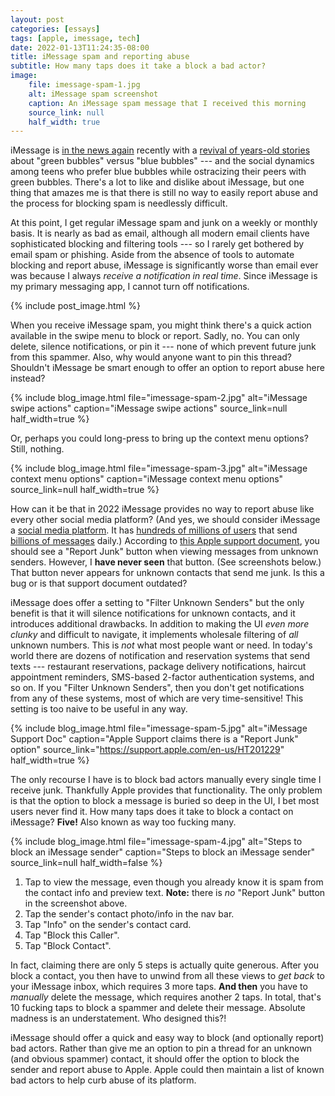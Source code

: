 ```yaml
---
layout: post
categories: [essays]
tags: [apple, imessage, tech]
date: 2022-01-13T11:24:35-08:00
title: iMessage spam and reporting abuse
subtitle: How many taps does it take a block a bad actor?
image:
    file: imessage-spam-1.jpg
    alt: iMessage spam screenshot
    caption: An iMessage spam message that I received this morning
    source_link: null
    half_width: true
---
```


iMessage is [in the news again](https://mjtsai.com/blog/2022/01/11/blue-bubble-envy-is-real/) recently with a [revival of years-old stories](https://pxlnv.com/linklog/wsj-green-bubbles/) about "green bubbles" versus "blue bubbles" --- and the social dynamics among teens who prefer blue bubbles while ostracizing their peers with green bubbles. There's a lot to like and dislike about iMessage, but one thing that amazes me is that there is still no way to easily report abuse and the process for blocking spam is needlessly difficult.

<!--excerpt-->

At this point, I get regular iMessage spam and junk on a weekly or monthly basis. It is nearly as bad as email, although all modern email clients have sophisticated blocking and filtering tools --- so I rarely get bothered by email spam or phishing. Aside from the absence of tools to automate blocking and report abuse, iMessage is significantly worse than email ever was because I always _receive a notification in real time_. Since iMessage is my primary messaging app, I cannot turn off notifications.

{% include post_image.html %}

When you receive iMessage spam, you might think there's a quick action available in the swipe menu to block or report. Sadly, no. You can only delete, silence notifications, or pin it --- none of which prevent future junk from this spammer. Also, why would anyone want to pin this thread? Shouldn't iMessage be smart enough to offer an option to report abuse here instead?

{% include blog_image.html
    file="imessage-spam-2.jpg"
    alt="iMessage swipe actions"
    caption="iMessage swipe actions"
    source_link=null
    half_width=true
%}

Or, perhaps you could long-press to bring up the context menu options? Still, nothing.

{% include blog_image.html
    file="imessage-spam-3.jpg"
    alt="iMessage context menu options"
    caption="iMessage context menu options"
    source_link=null
    half_width=true
%}

How can it be that in 2022 iMessage provides no way to report abuse like every other social media platform? (And yes, we should consider iMessage a [social media platform](https://daringfireball.net/2016/10/imessage_stickiness). It has [hundreds of millions of users](https://techcrunch.com/2012/06/11/imessage-has-more-than-140m-users-and-has-150b-messages-over-1b-a-day/) that send [billions of messages](https://appleinsider.com/articles/13/01/23/apple-sees-2b-imessages-sent-every-day-from-half-a-billion-ios-devices) daily.) According to [this Apple support document](https://support.apple.com/en-us/HT201229), you should see a "Report Junk" button when viewing messages from unknown senders. However, I **have never seen** that button. (See screenshots below.) That button never appears for unknown contacts that send me junk. Is this a bug or is that support document outdated?

iMessage does offer a setting to "Filter Unknown Senders" but the only benefit is that it will silence notifications for unknown contacts, and it introduces additional drawbacks. In addition to making the UI _even more clunky_ and difficult to navigate, it implements wholesale filtering of _all_ unknown numbers. This is _not_ what most people want or need. In today's world there are dozens of notification and reservation systems that send texts --- restaurant reservations, package delivery notifications, haircut appointment reminders, SMS-based 2-factor authentication systems, and so on. If you "Filter Unknown Senders", then you don't get notifications from any of these systems, most of which are very time-sensitive! This setting is too naive to be useful in any way.

{% include blog_image.html
    file="imessage-spam-5.jpg"
    alt="iMessage Support Doc"
    caption="Apple Support claims there is a \"Report Junk\" option"
    source_link="https://support.apple.com/en-us/HT201229"
    half_width=true
%}

The only recourse I have is to block bad actors manually every single time I receive junk. Thankfully Apple provides that functionality. The only problem is that the option to block a message is buried so deep in the UI, I bet most users never find it. How many taps does it take to block a contact on iMessage? **Five!** Also known as way too fucking many.

{% include blog_image.html
    file="imessage-spam-4.jpg"
    alt="Steps to block an iMessage sender"
    caption="Steps to block an iMessage sender"
    source_link=null
    half_width=false
%}

1. Tap to view the message, even though you already know it is spam from the contact info and preview text. **Note:** there is _no_ "Report Junk" button in the screenshot above.
1. Tap the sender's contact photo/info in the nav bar.
1. Tap "Info" on the sender's contact card.
1. Tap "Block this Caller".
1. Tap "Block Contact".

In fact, claiming there are only 5 steps is actually quite generous. After you block a contact, you then have to unwind from all these views to _get back_ to your iMessage inbox, which requires 3 more taps. **And then** you have to _manually_ delete the message, which requires another 2 taps. In total, that's 10 fucking taps to block a spammer and delete their message. Absolute madness is an understatement. Who designed this?!

iMessage should offer a quick and easy way to block (and optionally report) bad actors. Rather than give me an option to pin a thread for an unknown (and obvious spammer) contact, it should offer the option to block the sender and report abuse to Apple. Apple could then maintain a list of known bad actors to help curb abuse of its platform.
